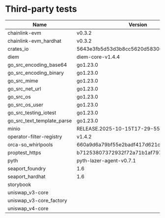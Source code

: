 # Third-party tests

| Name                       | Version                                  | Framework | Full | Linux | macOS | Windows | Partition |
| -------------------------- | ---------------------------------------- | --------- | ---- | ----- | ----- | ------- | --------- |
| chainlink-evm              | v0.3.2                                   |           |      | X     | X     | X       | 0         |
| chainlink-evm_hardhat      | v0.3.2                                   | hardhat   |      | X     | X     | X       | 0         |
| crates_io                  | 5643e3fb5d53d3b8cc5620d583068ae17e82b5c3 |           |      | X     | X     | X       | 0         |
| diem                       | diem-core-v1.4.4                         |           |      | X     | X     | X       | 1         |
| go_src_encoding_base64     | go1.23.0                                 | go        | X    | X     | X     | X       | 0         |
| go_src_encoding_binary     | go1.23.0                                 | go        | X    | X     | X     |         | 0         |
| go_src_mime                | go1.23.0                                 | go        | X    | X     | X     |         | 0         |
| go_src_net_url             | go1.23.0                                 | go        | X    | X     | X     | X       | 0         |
| go_src_os                  | go1.23.0                                 | go        | X    | X     | X     |         | 0         |
| go_src_os_user             | go1.23.0                                 | go        | X    | X     |       |         | 1         |
| go_src_testing_iotest      | go1.23.0                                 | go        | X    | X     | X     | X       | 1         |
| go_src_text_template_parse | go1.23.0                                 | go        | X    | X     | X     | X       | 1         |
| minio                      | RELEASE.2025-10-15T17-29-55Z             |           |      | X     | X     | X       | 1         |
| operator-filter-registry   | v1.4.2                                   |           |      | X     | X     | X       | 0         |
| orca-so_whirlpools         | 660a9d6a79bf55e2badf417d621c63b023c4b67e | anchor    | X    | X     |       |         | 2         |
| proptest_https             | b71253807372932f72a71b1af7975371a41e7c88 |           | X    | X     | X     | X       | 0         |
| pyth                       | pyth-lazer-agent-v0.7.1                  | anchor    |      | X     | X     |         | 0         |
| seaport_foundry            | 1.6                                      | foundry   | X    | X     | X     | X       | 1         |
| seaport_hardhat            | 1.6                                      | hardhat   |      | X     | X     | X       | 1         |
| storybook                  |                                          |           | X    | X     | X     |         | 0         |
| uniswap_v3-core            |                                          |           |      | X     | X     | X       | 0         |
| uniswap_v3-core_factory    |                                          |           | X    | X     | X     | X       | 1         |
| uniswap_v4-core            |                                          |           | X    | X     | X     |         | 0         |
